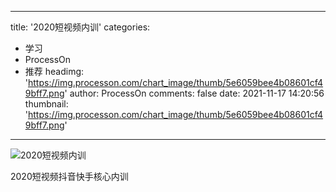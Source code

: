 
---
title: '2020短视频内训'
categories: 
 - 学习
 - ProcessOn
 - 推荐
headimg: 'https://img.processon.com/chart_image/thumb/5e6059bee4b08601cf49bff7.png'
author: ProcessOn
comments: false
date: 2021-11-17 14:20:56
thumbnail: 'https://img.processon.com/chart_image/thumb/5e6059bee4b08601cf49bff7.png'
---

<div>   
<img class="thumb" alt="2020短视频内训" src="https://img.processon.com/chart_image/thumb/5e6059bee4b08601cf49bff7.png" referrerpolicy="no-referrer">
<p>2020短视频抖音快手核心内训</p>  
</div>
            